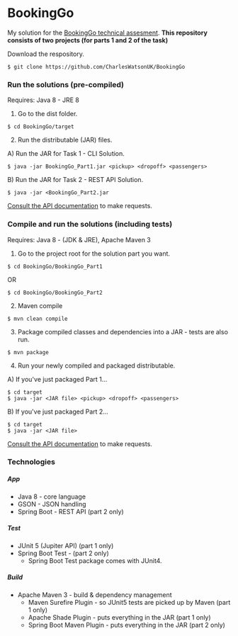 # BookingGo

My solution for the [BookingGo technical assesment](https://github.com/rideways/technical_test).
**This repository consists of two projects (for parts 1 and 2 of the task)**

Download the respository.
```
$ git clone https://github.com/CharlesWatsonUK/BookingGo
```

### Run the solutions (pre-compiled)
Requires: Java 8 - JRE 8

1) Go to the dist folder.
```
$ cd BookingGo/target
```

2)   Run the distributable (JAR) files.

A) Run the JAR for Task 1 - CLI Solution.
```
$ java -jar BookingGo_Part1.jar <pickup> <dropoff> <passengers>
```
B) Run the JAR for Task 2 - REST API Solution.
```
$ java -jar <BookingGo_Part2.jar
```
[Consult the API documentation](https://github.com/CharlesWatsonUK/BookingGo/blob/master/api.md) to make requests.

### Compile and run the solutions (including tests)
Requires: Java 8 - (JDK & JRE), Apache Maven 3
1) Go to the project root for the solution part you want.
```
$ cd BookingGo/BookingGo_Part1
```
OR
```
$ cd BookingGo/BookingGo_Part2
```
2) Maven compile
```
$ mvn clean compile
```
3) Package compiled classes and dependencies into a JAR - tests are also run.
```
$ mvn package
```
4) Run your newly compiled and packaged distributable.

A) If you've just packaged Part 1...
```
$ cd target
$ java -jar <JAR file> <pickup> <dropoff> <passengers>
```
B) If you've just packaged Part 2...
```
$ cd target
$ java -jar <JAR file>
```
[Consult the API documentation](https://github.com/CharlesWatsonUK/BookingGo/blob/master/api.md) to make requests.

### Technologies
##### App
- Java 8 - core language
- GSON - JSON handling
- Spring Boot - REST API (part 2 only)

##### Test
- JUnit 5 (Jupiter API) (part 1 only)
- Spring Boot Test - (part 2 only)
    * Spring Boot Test package comes with JUnit4.

##### Build
- Apache Maven 3 - build & dependency management
  - Maven Surefire Plugin - so JUnit5 tests are picked up by Maven (part 1 only)
  - Apache Shade Plugin - puts everything in the JAR (part 1 only)
  - Spring Boot Maven Plugin - puts everything in the JAR (part 2 only)
